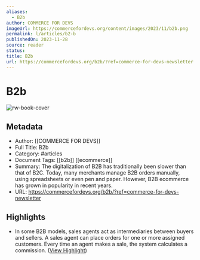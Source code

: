```yaml
---
aliases:
  - B2b
author: COMMERCE FOR DEVS
imageUrl: https://commercefordevs.org/content/images/2023/11/b2b.png
permalink: l/articles/b2-b
publishedOn: 2023-11-28
source: reader
status: 
title: B2b
url: https://commercefordevs.org/b2b/?ref=commerce-for-devs-newsletter
---
```

# B2b

![rw-book-cover](https://commercefordevs.org/content/images/2023/11/b2b.png)

## Metadata

- Author: [[COMMERCE FOR DEVS]]
- Full Title: B2b
- Category: #articles
- Document Tags: [[b2b]] [[ecommerce]]
- Summary: The digitalization of B2B has traditionally been slower than that of B2C. Today, many merchants manage B2B orders manually, using spreadsheets or even pen and paper. However, B2B ecommerce has grown in popularity in recent years.
- URL: https://commercefordevs.org/b2b/?ref=commerce-for-devs-newsletter

## Highlights

- In some B2B models, sales agents act as intermediaries between buyers and sellers. A sales agent can place orders for one or more assigned customers. Every time an agent makes a sale, the system calculates a commission. ([View Highlight](https://read.readwise.io/read/01hgdxscybqwqvfpkc4r2h08st))
